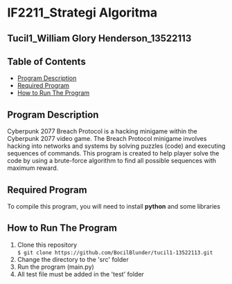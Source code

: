# IF2211_Strategi Algoritma
## Tucil1_William Glory Henderson_13522113

## **Table of Contents**
* [Program Description](#program-description)
* [Required Program](#required-program)
* [How to Run The Program](#how-to-run-the-program)

## **Program Description**
Cyberpunk 2077 Breach Protocol is a hacking minigame within the Cyberpunk 2077 video game. The Breach Protocol minigame involves hacking into networks and systems by solving puzzles (code) and executing sequences of commands. This program is created to help player solve the code by using a brute-force algorithm to find all possible sequences with maximum reward.

## **Required Program**
To compile this program, you will need to install **python** and some libraries

## **How to Run The Program**
1. Clone this repository <br>
`$ git clone https://github.com/BocilBlunder/tucil1-13522113.git`
2. Change the directory to the 'src' folder <br>
3. Run the program (main.py) <br>
4. All test file must be added in the 'test' folder <br>

